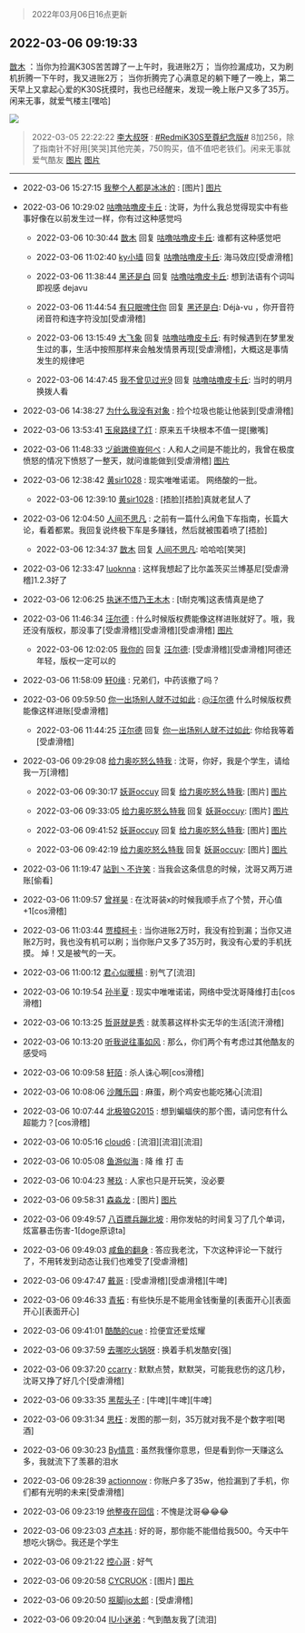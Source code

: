 > 2022年03月06日16点更新
<link rel="stylesheet" href="https://cdn.jsdelivr.net/gh/taotie6/sampleJSON@main/css/photo_show.css">
<meta name="referrer" content="no-referrer" />


 ## 2022-03-06 09:19:33 

 [㪚木](https://www.coolapk.com/feed/34033474?shareKey=Yzg0ZDRiZTQwOWIzNjIyNDFjNzQ~) ：当你为捡漏K30S苦苦蹲了一上午时，我进账2万；
当你捡漏成功，又为刷机折腾一下午时，我又进账2万；
当你折腾完了心满意足的躺下睡了一晚上，第二天早上又拿起心爱的K30S抚摸时，我也已经醒来，发现一晚上账户又多了35万。
闲来无事，就爱气楼主[嘿哈] 

<div class="album">
<img class="img-item" src="http://image.coolapk.com/feed/2022/0306/09/1081091_4fefd2c8_9572_2267_419@1080x769.jpeg" />
</div>

> 2022-03-05 22:22:22 
> [李大叔呀](https://www.coolapk.com/feed/34026541?shareKey=NDQ3ZjFhODJkMzgzNjIyNDFjNzQ~) : <a class="feed-link-tag" href="/t/RedmiK30S至尊纪念版?type=0">#RedmiK30S至尊纪念版#</a> 8加256，除了指南针不好用[笑哭]其他完美，750购买，值不值吧老铁们。闲来无事就爱气酷友 
[图片](http://image.coolapk.com/feed/2022/0305/22/2603853_0140_5351_126@2494x3325.jpg)
[图片](http://image.coolapk.com/feed/2022/0305/22/2603853_0140_4404_488@2494x3325.jpg)

 ------- 

- 2022-03-06 15:27:15 [我整个人都是冰冰的](uid=692628) : [图片] [图片](http://image.coolapk.com/feed/2022/0306/15/692628_f4fedd66_1634_8247_207@408x411.png)

- 2022-03-06 10:29:02 [咕噜咕噜皮卡丘](uid=3531276) : 沈哥，为什么我总觉得现实中有些事好像在以前发生过一样，你有过这种感觉吗 

    - 2022-03-06 10:30:44 [㪚木](uid=1081091) 回复 [咕噜咕噜皮卡丘](uid=3531276): 谁都有这种感觉吧 

    - 2022-03-06 11:02:40 [ky小墙](uid=3459799) 回复 [咕噜咕噜皮卡丘](uid=3531276): 海马效应[受虐滑稽] 

    - 2022-03-06 11:38:44 [黑还是白](uid=2173826) 回复 [咕噜咕噜皮卡丘](uid=3531276): 想到法语有个词叫即视感 dejavu 

    - 2022-03-06 11:44:54 [有只眼啤住你](uid=4226102) 回复 [黑还是白](uid=2173826): Déjà-vu ，你开音符闭音符和连字符没加[受虐滑稽] 

    - 2022-03-06 13:15:49 [大飞象](uid=1684128) 回复 [咕噜咕噜皮卡丘](uid=3531276): 有时候遇到在梦里发生过的事，生活中按照那样来会触发情景再现[受虐滑稽]，大概这是事情发生的规律吧 

    - 2022-03-06 14:47:45 [我不曾见过光9](uid=1784401) 回复 [咕噜咕噜皮卡丘](uid=3531276): 当时的明月换拨人看 

- 2022-03-06 14:38:27 [为什么我没有对象](uid=2236988) : 捡个垃圾也能让他装到[受虐滑稽] 

- 2022-03-06 13:53:41 [玉泉路绿了灯](uid=19188670) : 原来五千块根本不值一提[撇嘴] 

- 2022-03-06 11:48:33 [ヅ爺謸倷峩何ぺ](uid=11968954) : 人和人之间是不能比的，我曾在极度愤怒的情况下愤怒了一整天，就问谁能做到[受虐滑稽] [图片](http://image.coolapk.com/feed/2022/0306/11/11968954_7746263d_8512_9357_180@987x1316.jpeg)

- 2022-03-06 12:38:42 [黄sir1028](uid=905870) : 现实唯唯诺诺。 网络酸的一批。 

    - 2022-03-06 12:39:10 [黄sir1028](uid=905870) : [捂脸][捂脸]真就老鼠人了 

- 2022-03-06 12:04:50 [人间不思凡](uid=2080265) : 之前有一篇什么闲鱼下车指南，长篇大论，看着都累。我回复说终极下车是多赚钱，然后就被围着喷了[捂脸] 

    - 2022-03-06 12:34:37 [㪚木](uid=1081091) 回复 [人间不思凡](uid=2080265): 哈哈哈[笑哭] 

- 2022-03-06 12:33:47 [luoknna](uid=663410) : 这样我想起了比尔盖茨买兰博基尼[受虐滑稽]1.2.3好了 

- 2022-03-06 12:06:25 [执迷不悟乃王木木](uid=2085738) : [t耐克嘴]这表情真是绝了 

- 2022-03-06 11:46:34 [汪尔德](uid=1595236) : 什么时候版权费能像这样进账就好了。哦，我还没有版权，那没事了[受虐滑稽][受虐滑稽][受虐滑稽] [图片](http://image.coolapk.com/feed/2022/0306/11/1595236_93797c69_8394_0458_602@480x480.jpeg)

    - 2022-03-06 12:02:05 [我你的](uid=3530668) 回复 [汪尔德](uid=1595236): [受虐滑稽][受虐滑稽]阿德还年轻，版权一定可以的 

- 2022-03-06 11:58:09 [轩0缘](uid=739951) : 兄弟们，中药该撤了吗？ 

- 2022-03-06 09:59:50 [你一出场别人就不过如此](uid=2538561) : <a class="feed-link-uname" href="/u/汪尔德">@汪尔德</a> 什么时候版权费能像这样进账[受虐滑稽] 

    - 2022-03-06 11:44:25 [汪尔德](uid=1595236) 回复 [你一出场别人就不过如此](uid=2538561): 你给我等着[受虐滑稽] 

- 2022-03-06 09:29:08 [给力奥吃怒么特我](uid=3878354) : 沈哥，你好，我是个学生，请给我一万[滑稽] 

    - 2022-03-06 09:30:17 [妖哥occuy](uid=1388591) 回复 [给力奥吃怒么特我](uid=3878354): [图片] [图片](http://image.coolapk.com/feed/2022/0305/23/1388591_27a8c93e_5012_6168_992@600x511.jpeg)

    - 2022-03-06 09:33:05 [给力奥吃怒么特我](uid=3878354) 回复 [妖哥occuy](uid=1388591): [图片] [图片](http://image.coolapk.com/feed/2022/0306/09/3878354_97ca9b4d_0384_1318_301@700x438.jpeg)

    - 2022-03-06 09:41:52 [妖哥occuy](uid=1388591) 回复 [给力奥吃怒么特我](uid=3878354): [图片] [图片](http://image.coolapk.com/feed/2022/0306/09/1388591_28e0fa48_0875_2982_10@600x449.jpeg)

    - 2022-03-06 09:42:19 [给力奥吃怒么特我](uid=3878354) 回复 [妖哥occuy](uid=1388591): [图片] [图片](http://image.coolapk.com/feed/2022/0306/09/3878354_625dca3d_0938_5186_312@720x848.jpeg)

- 2022-03-06 11:19:47 [站到丶不许笑](uid=1165627) : 当我会这条信息的时候，沈哥又两万进账[偷看] 

- 2022-03-06 11:09:57 [曾祥昊](uid=6695078) : 在沈哥装x的时候我顺手点了个赞，开心值+1[cos滑稽] 

- 2022-03-06 11:03:44 [贾樟柯卡](uid=4286768) : 当你进账2万时，我没有捡到漏；当你又进账2万时，我也没有机可以刷；当你账户又多了35万时，我没有心爱的手机抚摸。
焯！又是被气的一天。 

- 2022-03-06 11:00:12 [君心似暖楊](uid=3303409) : 别气了[流泪] 

- 2022-03-06 10:19:54 [孙半夏](uid=1851173) : 现实中唯唯诺诺，网络中受沈哥降维打击[cos滑稽] 

- 2022-03-06 10:13:25 [哲哥就是秀](uid=2561062) : 就羡慕这样朴实无华的生活[流汗滑稽] 

- 2022-03-06 10:13:20 [听我说往事如风](uid=1531308) : 那么，你们两个有考虑过其他酷友的感受吗 

- 2022-03-06 10:09:58 [轩陌](uid=1851915) : 杀人诛心啊[cos滑稽] 

- 2022-03-06 10:08:06 [沙雕乐园](uid=2447129) : 麻蛋，刷个鸡安也能吃猪心[流泪] 

- 2022-03-06 10:07:44 [北极狼G2015](uid=1022608) : 想到蝙蝠侠的那个图，请问您有什么超能力？[cos滑稽] 

- 2022-03-06 10:05:16 [cloud6](uid=852635) : [流泪][流泪][流泪] 

- 2022-03-06 10:05:08 [鱼游似海](uid=429592) : 降 维 打 击 

- 2022-03-06 10:04:23 [琴玖](uid=2151965) : 人家也只是开玩笑，没必要 

- 2022-03-06 09:58:31 [森淼龙](uid=3158661) : [图片] [图片](http://image.coolapk.com/feed/2022/0223/12/1595236_462cc779_2028_1026_480@1140x746.jpeg)

- 2022-03-06 09:49:57 [八百膘兵蹦北坡](uid=1105274) : 用你发帖的时间复习了几个单词，炫富暴击伤害-1[doge原谅ta] 

- 2022-03-06 09:49:03 [咸鱼的翻身](uid=3945270) : 答应我老沈，下次这种评论一下就行了，不用转发到动态让我们也难受了[受虐滑稽] 

- 2022-03-06 09:47:47 [戴哥](uid=2483039) : [受虐滑稽][受虐滑稽][牛啤] 

- 2022-03-06 09:46:33 [青拓](uid=1255788) : 有些快乐是不能用金钱衡量的[表面开心][表面开心][表面开心] 

- 2022-03-06 09:41:01 [酷酷的cue](uid=2882563) : 捡便宜还爱炫耀 

- 2022-03-06 09:37:59 [去哪吃火锅呀](uid=1462151) : 换着手机发酷安[强] 

- 2022-03-06 09:37:20 [ccarry](uid=2260526) : 默默点赞，默默哭，可能我悲伤的这几秒，沈哥又挣了好几个[受虐滑稽] 

- 2022-03-06 09:33:35 [黑帮头子](uid=2838832) : [牛啤][牛啤][牛啤] 

- 2022-03-06 09:31:34 [思枉](uid=1018495) : 发图的那一刻，35万就对我不是个数字啦[喝酒] 

- 2022-03-06 09:30:23 [By情意](uid=2227064) : 虽然我懂你意思，但是看到你一天赚这么多，我就流下了羡慕的泪水 

- 2022-03-06 09:28:39 [actionnow](uid=4177414) : 你账户多了35w，他捡漏到了手机，你们都有光明的未来[受虐滑稽] 

- 2022-03-06 09:23:19 [他整夜在回信](uid=11203180) : 不愧是沈哥😂😂😂 

- 2022-03-06 09:23:03 [卢本祎](uid=2851774) : 好的哥，那你能不能借给我500。今天中午想吃火锅😍。我还是个学生 

- 2022-03-06 09:21:22 [控心哥](uid=597347) : 好气 

- 2022-03-06 09:20:58 [CYCRUOK](uid=4321323) : [图片] [图片](http://image.coolapk.com/feed/2022/0306/09/4321323_e6dd67b1_9656_2874_806@828x542.jpeg)

- 2022-03-06 09:20:50 [抠脚jio太郎](uid=3743725) : [受虐滑稽] 

- 2022-03-06 09:20:04 [IU小迷弟](uid=2571083) : 气到酷友我了[流泪] 

